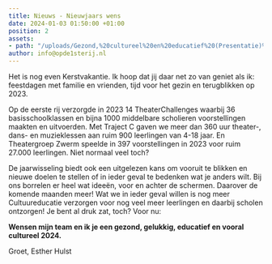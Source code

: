 ```yaml
---
title: Nieuws - Nieuwjaars wens
date: 2024-01-03 01:50:00 +01:00
position: 2
assets:
- path: "/uploads/Gezond,%20cultureel%20en%20educatief%20(Presentatie)%201.png"
author: info@opde1sterij.nl
---
```


Het is nog even Kerstvakantie. Ik hoop dat jij daar net zo van geniet als ik: feestdagen met familie en vrienden, tijd voor het gezin en terugblikken op 2023. 

Op de eerste rij verzorgde in 2023 14 TheaterChallenges waarbij 36 basisschoolklassen en bijna 1000 middelbare scholieren voorstellingen maakten en uitvoerden. Met Traject C gaven we meer dan 360 uur theater-, dans- en muzieklessen aan ruim 900 leerlingen van 4-18 jaar. En Theatergroep Zwerm speelde in 397 voorstellingen in 2023 voor ruim 27.000 leerlingen. Niet normaal veel toch?

De jaarwisseling biedt ook een uitgelezen kans om vooruit te blikken en nieuwe doelen te stellen of in ieder geval te bedenken wat je anders wilt. Bij ons borrelen er heel wat ideeën, voor en achter de schermen. Daarover de komende maanden meer! Wat we in ieder geval willen is nog meer Cultuureducatie verzorgen voor nog veel meer leerlingen en daarbij scholen ontzorgen! Je bent al druk zat, toch? Voor nu:

**Wensen mijn team en ik je een gezond, gelukkig, educatief en vooral cultureel 2024.**

Groet,
Esther Hulst